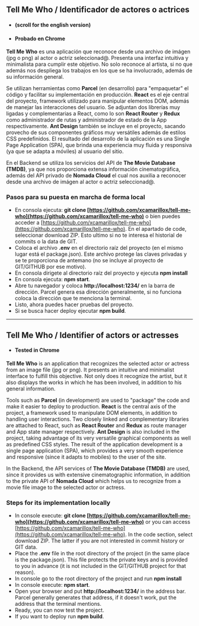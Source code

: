## Tell Me Who / Identificador de actores o actrices
- #### (scroll for the english version)
- #### Probado en Chrome

**Tell Me Who** es una aplicación que reconoce desde una archivo de imágen (jpg o png) al actor o actriz seleccionad@. Presenta una interfaz intuitiva y minimalista para cumplir este objetivo. No solo reconoce al artista, si no que además nos despliega los trabajos en los que se ha involucrado, además de su información general.

Se utilizan herramientas como **Parcel** (en desarrollo) para "empaquetar" el código y facilitar su implementación en producción. **React** es el eje central del proyecto, framework utilizado para manipular elementos DOM, además de manejar las interacciones del usuario. Se adjuntan dos librerías muy ligadas y complementarias a React, como lo son **React Router** y **Redux** como administrador de rutas y administrador de estado de la App respectivamente. **Ant Design** también se incluye en el proyecto, sacando provecho de sus componentes gráficos muy versátiles además de estilos CSS predefinidos. El resultado del desarrollo de la aplicación es una Single Page Application (SPA), que brinda una experiencia muy fluida y responsiva (ya que se adapta a móviles) al usuario del sitio. 

En el Backend se utiliza los servicios del API de **The Movie Database (TMDB)**, ya que nos proporciona extensa información cinematográfica, además del API privado de **Nomada Cloud** el cual nos auxilia a reconocer desde una archivo de imágen al actor o actriz seleccionad@.

### Pasos para su puesta en marcha de forma local

 - En consola ejecuta: **git clone [https://github.com/xcamarillox/tell-me-who](https://github.com/xcamarillox/tell-me-who)** o bien puedes acceder a [https://github.com/xcamarillox/tell-me-who](https://github.com/xcamarillox/tell-me-who). En el apartado de code, seleccionar download ZIP. Esto ultimo si no te interesa el historial de commits o la data de GIT.
 - Coloca el archivo **.env** en el directorio raíz del proyecto (en el mismo lugar está el package.json). Este archivo protege las claves privadas y se te proporciona de antemano (no se incluye al proyecto de GIT/GITHUB por ese motivo).
 - En consola dirigete al directorio raíz del proyecto y ejecuta **npm install**
 - En consola ejecuta: **npm start**.
 - Abre tu navegador y coloca **http://localhost:1234/** en la barra de dirección. Parcel genera esa dirección generalmente, si no funciona coloca la dirección que te menciona la terminal.
 - Listo, ahora puedes hacer pruebas del proyecto. 
 - Si se busca hacer deploy ejecutar **npm build**.
 

_________________


## Tell Me Who / Identifier of actors or actresses
- #### Tested in Chrome


**Tell Me Who** is an application that recognizes the selected actor or actress from an image file (jpg or png). It presents an intuitive and minimalist interface to fulfill this objective. Not only does it recognize the artist, but it also displays the works in which he has been involved, in addition to his general information.

Tools such as **Parcel** (in development) are used to "package" the code and make it easier to deploy to production. **React** is the central axis of the project, a framework used to manipulate DOM elements, in addition to handling user interactions. Two closely linked and complementary libraries are attached to React, such as **React Router** and **Redux** as route manager and App state manager respectively. **Ant Design** is also included in the project, taking advantage of its very versatile graphical components as well as predefined CSS styles. The result of the application development is a single page application (SPA), which provides a very smooth experience and responsive (since it adapts to mobiles) to the user of the site.

In the Backend, the API services of **The Movie Database (TMDB)** are used, since it provides us with extensive cinematographic information, in addition to the private API of **Nomada Cloud** which helps us to recognize from a movie file image to the selected actor or actress.

### Steps for its implementation locally

 - In console execute: **git clone [https://github.com/xcamarillox/tell-me-who](https://github.com/xcamarillox/tell-me-who)** or you can access [https://github.com/xcamarillox/tell-me-who](https://github.com/xcamarillox/tell-me-who). In the code section, select download ZIP. The latter if you are not interested in commit history or GIT data.
 - Place the **.env** file in the root directory of the project (in the same place is the package.json). This file protects the private keys and is provided to you in advance (it is not included in the GIT/GITHUB project for that reason).
 - In console go to the root directory of the project and run **npm install**
 - In console execute: **npm start**.
 - Open your browser and put **http://localhost:1234/** in the address bar. Parcel generally generates that address, if it doesn't work, put the address that the terminal mentions.
 - Ready, you can now test the project.
 - If you want to deploy run **npm build**.